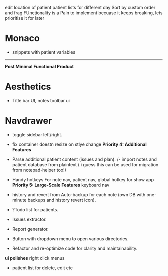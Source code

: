 

edit location of patient
patient lists for different day
Sort by custom order and frag FUnctionality is a Pain to implement becuase it keeps breaking, lets prioritise it for later
# Monaco
 - snippets with patient variables

 ---
**Post Minimal Functional Product**
# Aesthetics 
- Title bar UI, notes toolbar ui
# Navdrawer
 -  toggle sidebar left/right.
  - fix  container doestn resize on stlye change
**Priority 4: Additional Features**
- Parse additional patient content (issues and plan).
/- import notes and patient database from plaintext ( i guess this can be used for migration from notepad-helper too!)
- Handy hotkeys For note nav, patient nav, global hotkey for show app
**Priority 5: Large-Scale Features**
keyboard nav
- history and revert from Auto-backup for each note (own DB with one-minute backups and history revert icon).
- ?Todo list for patients.
- Issues extractor.
- Report generator.

- Button with dropdown menu to open various directories.
- Refactor and re-optimize code for clarity and maintainability.

****ui polishes****
right click menus
 - patient list for delete, edit etc